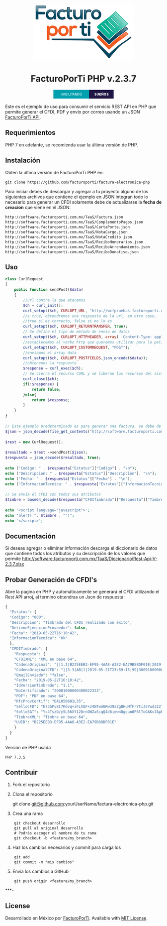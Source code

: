 
<div align="center">

![banner](GitHub.png)

# FacturoPorTi PHP v.2.3.7

![php badge](subtitulo-badge.png)

</div>

Este es el ejemplo de uso para consumir el servicio REST API en PHP que permite generar el CFDI, PDF y envío por correo usando un JSON [FacturoPorTi API](http://wcfpruebas.facturoporti.com.mx/Timbrado/Servicios.svc/ApiCFDI).

## Requerimientos

PHP 7 en adelante, se recomienda usar la última versión de PHP.

## Instalación

Obten la última versión de FacturoPorTi PHP en:

    git clone https://github.com/facturoporti/factura-electronica-php

Para iniciar debes de descargar y agregar a tu proyecto alguno de los siguientes archivos que contiene el ejemplo en JSON integran todo lo necesario para generar un CFDI solamente debe de actualizarse la **fecha de creacion** que viene en el JSON:

    http://software.facturoporti.com.mx/TaaS/Factura.json
    http://software.facturoporti.com.mx/TaaS/ComplementoPagos.json
    http://software.facturoporti.com.mx/TaaS/CartaPorte.json  
    http://software.facturoporti.com.mx/TaaS/NotaCargo.json
    http://software.facturoporti.com.mx/TaaS/NotaCredito.json
    http://software.facturoporti.com.mx/TaaS/ReciboHonorarios.json
    http://software.facturoporti.com.mx/TaaS/ReciboArrendamiento.json
    http://software.facturoporti.com.mx/TaaS/ReciboDonativo.json

## Uso

```php
class CurlRequest
{
    public function sendPost($data)
    {
        //url contra la que atacamos
        $ch = curl_init();
        curl_setopt($ch, CURLOPT_URL, "http://wcfpruebas.facturoporti.com.mx/Timbrado/Servicios.svc/ApiCFDI");
        //a true, obtendremos una respuesta de la url, en otro caso,
        //true si es correcto, false si no lo es
        curl_setopt($ch, CURLOPT_RETURNTRANSFER, true);
        // Se define el tipo de metodo de envio de datos
        curl_setopt($ch, CURLOPT_HTTPHEADER, array( 'Content-Type: application/json'));
        //establecemos el verbo http que queremos utilizar para la petición
        curl_setopt($ch, CURLOPT_CUSTOMREQUEST, "POST");
        //enviamos el array data
        curl_setopt($ch, CURLOPT_POSTFIELDS,json_encode($data));
        //obtenemos la respuesta
        $response = curl_exec($ch);
        // Se cierra el recurso CURL y se liberan los recursos del sistema
        curl_close($ch);
        if(!$response) {
            return false;
        }else{
            return $response;
        }
    }
}

// Este ejemplo predeterminado es para generar una factura, se debe de actualizar la fecha que trae por defecto en Fecha de Creacion a una actual respetando el formato
$json = json_decode(file_get_contents("http://software.facturoporti.com.mx/TaaS/Factura.json"), true);

$rest = new CurlRequest();

$resultado = $rest ->sendPost($json);
$respuesta = json_decode($resultado, true);

echo ("Codigo: " . $respuesta["Estatus"]["Codigo"] . "\n");   
echo ("Descripcion: " . $respuesta["Estatus"]["Descripcion"]. "\n"); 
echo ("Fecha: " . $respuesta["Estatus"]["Fecha"] . "\n"); 
echo ("InformacionTecnica: " . $respuesta["Estatus"]["InformacionTecnica"] . "\n");  

// Se envía el CFDI con todos sus atributos
$timbre = base64_decode($respuesta["CFDITimbrado"]["Respuesta"]["TimbreXML"]);

echo '<script language="javascript">';
echo "alert('". $timbre . "')";
echo '</script>';

```

## Documentación 

Si deseas agregar o eliminar información descarga el diccionario de datos que contiene todos los atributos y su descripción de los valores que permite http://software.facturoporti.com.mx/TaaS/Diccionario\Rest-Api-V-2.3.7.xlsx

## Probar Generación de CFDI's

Abre la pagina en PHP y automáticamente se generará el CFDI utilizando el Rest API arroj, al término obtendras un Json de respuesta: 

```php
{
  "Estatus": {
  "Codigo": "000",
  "Descripcion": "Timbrado del CFDI realizado con éxito",
  "DetieneEjecucionProveedor": false,
  "Fecha": "2019-05-22T16:10:42",
  "InformacionTecnica": "Ok"
  },
  "CFDITimbrado": {
    "Respuesta": {
    "CFDIXML": "XML en base 64",
    "CadenaOriginal": "||1.1|B225EEB3-EF95-4AA8-A3E2-EA79B88DF01E|2019-05-22T16:10:42|DAL050601L35|E73GPv8I7Kdvq+iFLhQF+24NTwm6Rw39zZgBHuMfFrYtiJSYwd322TdqHmrqo26T9kYYHE0V49Xx2g4Y4UIH199InCDIMiNL8xxm6it33jax9EZXDgk/TwPedlzy3sqBBVvcaPrGA3RhIvmkoNHrt56SsEiAAqRlehb3ihNtMmgP9CvDDZICORkxyN8R/+OYF37187ye5alugIRNtZYT/rJ9M9H83Kz44Xc4tOpgVdi8I9t/xKs6MF1mlUNIPoPLVb4CqzK3gRQGX2W2D7dAffTq6I5WRMmHrSNBSRvk/1o8DbMQxUzPBSuuWl7EGEVLKbnjhLSwqkW2iwIqKKFfsQ==|20001000000300022323||",
    "CadenaOriginalCFD": "||3.3|AB|1|2019-05-21T23:59:15|99|30001000000300023708|100.00|MXN|1|100.00|I|PUE|06470|AAA010101AAA|Empresa Patito|601|SSF1103037F1|Scafandra Software Factory SA de CV|P01|84111506|1.00|E48|Servicio|Recibo de donativo de una ambulancia|100.00|100.00|1.1|123456789|2019-05-14|Este comprobante ampara un donativo, el cual será destinado por la donataria a los fines propios de su objeto social. En el caso de que los bienes donados hayan sido deducidos previamente para los efectos del impuesto sobre la renta, este donativo no es deducible. La reproducción no autorizada de este comprobante constituye un delito en los términos de las disposiciones fiscales. Autorización publicada por la Secretaría de Hacienda y Crédito Público Número||",
    "EmailEnviado": "false",
    "Fecha": "2019-05-22T16:10:42",
    "IdVersionTimbrado": "1.1",
    "NoCertificado": "20001000000300022323",
    "PDF": "PDF en base 64",
    "RfcProvCertif": "DAL050601L35",
    "SelloCFD": "E73GPv8I7Kdvq+iFLhQF+24NTwm6Rw39zZgBHuMfFrYtiJSYwd322TdqHmrqo26T9kYYHE0V49Xx2g4Y4UIH199InCDIMiNL8xxm6it33jax9EZXDgk/TwPedlzy3sqBBVvcaPrGA3RhIvmkoNHrt56SsEiAAqRlehb3ihNtMmgP9CvDDZICORkxyN8R/+OYF37187ye5alugIRNtZYT/rJ9M9H83Kz44Xc4tOpgVdi8I9t/xKs6MF1mlUNIPoPLVb4CqzK3gRQGX2W2D7dAffTq6I5WRMmHrSNBSRvk/1o8DbMQxUzPBSuuWl7EGEVLKbnjhLSwqkW2iwIqKKFfsQ==",
    "SelloSAT": "Yc4TszQ/y5L56XY128rnOWZaScqQ4d6iew48goun0P5lToGAKv7ApEm6myKMj4/XNF4vbHZrriebUU+BJPbqjO+b6+K3MuOX1wgKfPGkj67+pz89reME/O17BZP5nk0+9iixGi7PkEIJ37QKEtfg6AM5LHZnigMHZtWnaFJCqz//eSO/OjB1LQFP9lzbhgBJXk6YLrKkIRPjHpW1X1bVDYHpIWbWAjUPYR1kOnxMaERDqejLiaZ9ahqHKSzxX6Ecdmnzo/R1UCghrEzy9mDoAihp1LdQtgiHkN3z+APjEAelRNnjl1ar9xKjn6hX+un3s7WHOrOHJKEIRwRWE4lV9g==",
    "TimbreXML": "Timbre en base 64",
    "UUID": "B225EEB3-EF95-4AA8-A3E2-EA79B88DF01E"
    }
  }
}
```

Versión de PHP usada

```
PHP 7.3.5 
```

## Contribuir

1. Fork el repositorio 

2. Clona el repositorio

    git clone git@github.com:yourUserName/factura-electronica-php.git


3. Crea una rama 
```
    git checkout desarrollo
    git pull al original desarrollo
    # Podrás escoger el nombre de tu rama
    git checkout -b <feature/my_branch>
```
4. Haz los cambios necesarios y commit para carga los
```
    git add .
    git commit -m "mis cambios"
```
5. Envía los cambios a GitHub
```
    git push origin <feature/my_branch>
```

***-

## License

Desarrollado en México por [FacturoPorTi](https://www.FacturoPorTi.com). Available with [MIT License](LICENSE).

